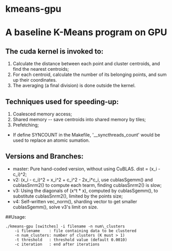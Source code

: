 kmeans-gpu
==========================

# A baseline K-Means program on GPU

## The cuda kernel is invoked to:
1. Calculate the distance between each point and cluster centroids, and find the nearest centroids;
2. For each centroid, calculate the number of its belonging points, and sum up their coordinates.
3. The averaging (a final division) is done outside the kernel.



## Techniques used for speeding-up:
1. Coalesced memory access;
2. Shared memory -- save centroids into shared memory by tiles;
3. Prefetching;

  * If define SYNCOUNT in the Makefile, '\_\_syncthreads\_count' would be used to replace an atomic sumation.



## Versions and Branches:
* master: Pure hand-coded version, without using CuBLAS. dist = (x_i - c_i)^2;
* v2: (x_i - c_i)^2 = x_i^2 + c_i^2 - 2x_i\*c_i, use cublasSgemm() and cublasSnrm2() to compute each tearm, finding cublasSnrm2() is slow;
* v3: Using the diagonals of (x^t \* x), computed by cublasSgemm(), to substitute cublasSnrm2(), limited by the points size;
* v4: Self-written vec_norm(), sharding vector to get smaller cublasSgemm(), solve v3's limit on size.




##Usage: 
```
./kmeans-gpu [switches] -i filename -n num\_clusters
    -i filename    : file containing data to be clustered
    -n num_clusters: number of clusters (K must > 1)
    -t threshold   : threshold value (default 0.0010)
    -c iteration   : end after iterations
```
